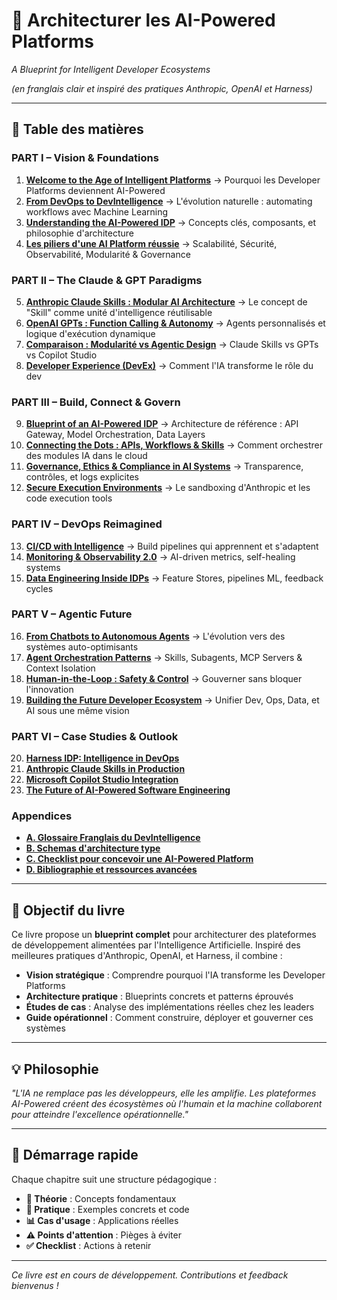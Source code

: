 # 📘 Architecturer les AI-Powered Platforms

*A Blueprint for Intelligent Developer Ecosystems*

*(en franglais clair et inspiré des pratiques Anthropic, OpenAI et Harness)*

---

## 🧭 Table des matières

### PART I – Vision & Foundations
1. **[Welcome to the Age of Intelligent Platforms](AI-Powered-Platforms-Book/PART-I-Vision-Foundations/01-Welcome-to-the-Age-of-Intelligent-Platforms.md)** → Pourquoi les Developer Platforms deviennent AI-Powered
2. **[From DevOps to DevIntelligence](AI-Powered-Platforms-Book/PART-I-Vision-Foundations/02-From-DevOps-to-DevIntelligence.md)** → L'évolution naturelle : automating workflows avec Machine Learning
3. **[Understanding the AI-Powered IDP](AI-Powered-Platforms-Book/PART-I-Vision-Foundations/03-Understanding-AI-Powered-IDP.md)** → Concepts clés, composants, et philosophie d'architecture
4. **[Les piliers d'une AI Platform réussie](AI-Powered-Platforms-Book/PART-I-Vision-Foundations/04-Piliers-dune-AI-Platform.md)** → Scalabilité, Sécurité, Observabilité, Modularité & Governance

### PART II – The Claude & GPT Paradigms
5. **[Anthropic Claude Skills : Modular AI Architecture](AI-Powered-Platforms-Book/PART-II-Claude-GPT-Paradigms/05-Anthropic-Claude-Skills.md)** → Le concept de "Skill" comme unité d'intelligence réutilisable
6. **[OpenAI GPTs : Function Calling & Autonomy](AI-Powered-Platforms-Book/PART-II-Claude-GPT-Paradigms/06-OpenAI-GPTs.md)** → Agents personnalisés et logique d'exécution dynamique
7. **[Comparaison : Modularité vs Agentic Design](AI-Powered-Platforms-Book/PART-II-Claude-GPT-Paradigms/07-Comparaison-Modularite-vs-Agentic.md)** → Claude Skills vs GPTs vs Copilot Studio
8. **[Developer Experience (DevEx)](AI-Powered-Platforms-Book/PART-II-Claude-GPT-Paradigms/08-Developer-Experience.md)** → Comment l'IA transforme le rôle du dev

### PART III – Build, Connect & Govern
9. **[Blueprint of an AI-Powered IDP](AI-Powered-Platforms-Book/PART-III-Build-Connect-Govern/09-Blueprint-AI-Powered-IDP.md)** → Architecture de référence : API Gateway, Model Orchestration, Data Layers
10. **[Connecting the Dots : APIs, Workflows & Skills](AI-Powered-Platforms-Book/PART-III-Build-Connect-Govern/10-Connecting-APIs-Workflows-Skills.md)** → Comment orchestrer des modules IA dans le cloud
11. **[Governance, Ethics & Compliance in AI Systems](AI-Powered-Platforms-Book/PART-III-Build-Connect-Govern/11-Governance-Ethics-Compliance.md)** → Transparence, contrôles, et logs explicites
12. **[Secure Execution Environments](AI-Powered-Platforms-Book/PART-III-Build-Connect-Govern/12-Secure-Execution-Environments.md)** → Le sandboxing d'Anthropic et les code execution tools

### PART IV – DevOps Reimagined
13. **[CI/CD with Intelligence](AI-Powered-Platforms-Book/PART-IV-DevOps-Reimagined/13-CI-CD-with-Intelligence.md)** → Build pipelines qui apprennent et s'adaptent
14. **[Monitoring & Observability 2.0](AI-Powered-Platforms-Book/PART-IV-DevOps-Reimagined/14-Monitoring-Observability-2.0.md)** → AI-driven metrics, self-healing systems
15. **[Data Engineering Inside IDPs](AI-Powered-Platforms-Book/PART-IV-DevOps-Reimagined/15-Data-Engineering-IDPs.md)** → Feature Stores, pipelines ML, feedback cycles

### PART V – Agentic Future
16. **[From Chatbots to Autonomous Agents](AI-Powered-Platforms-Book/PART-V-Agentic-Future/16-From-Chatbots-to-Autonomous-Agents.md)** → L'évolution vers des systèmes auto-optimisants
17. **[Agent Orchestration Patterns](AI-Powered-Platforms-Book/PART-V-Agentic-Future/17-Agent-Orchestration-Patterns.md)** → Skills, Subagents, MCP Servers & Context Isolation
18. **[Human-in-the-Loop : Safety & Control](AI-Powered-Platforms-Book/PART-V-Agentic-Future/18-Human-in-the-Loop.md)** → Gouverner sans bloquer l'innovation
19. **[Building the Future Developer Ecosystem](AI-Powered-Platforms-Book/PART-V-Agentic-Future/19-Building-Future-Developer-Ecosystem.md)** → Unifier Dev, Ops, Data, et AI sous une même vision

### PART VI – Case Studies & Outlook
20. **[Harness IDP: Intelligence in DevOps](AI-Powered-Platforms-Book/PART-VI-Case-Studies-Outlook/20-Harness-IDP.md)**
21. **[Anthropic Claude Skills in Production](AI-Powered-Platforms-Book/PART-VI-Case-Studies-Outlook/21-Anthropic-Claude-Skills-Production.md)**
22. **[Microsoft Copilot Studio Integration](AI-Powered-Platforms-Book/PART-VI-Case-Studies-Outlook/22-Microsoft-Copilot-Studio.md)**
23. **[The Future of AI-Powered Software Engineering](AI-Powered-Platforms-Book/PART-VI-Case-Studies-Outlook/23-Future-AI-Powered-Software-Engineering.md)**

### Appendices
- **[A. Glossaire Franglais du DevIntelligence](AI-Powered-Platforms-Book/APPENDICES/A-Glossaire-Franglais.md)**
- **[B. Schemas d'architecture type](AI-Powered-Platforms-Book/APPENDICES/B-Schemas-Architecture.md)**
- **[C. Checklist pour concevoir une AI-Powered Platform](AI-Powered-Platforms-Book/APPENDICES/C-Checklist-Conception.md)**
- **[D. Bibliographie et ressources avancées](AI-Powered-Platforms-Book/APPENDICES/D-Bibliographie.md)**

---

## 🎯 Objectif du livre

Ce livre propose un **blueprint complet** pour architecturer des plateformes de développement alimentées par l'Intelligence Artificielle. Inspiré des meilleures pratiques d'Anthropic, OpenAI, et Harness, il combine :

- **Vision stratégique** : Comprendre pourquoi l'IA transforme les Developer Platforms
- **Architecture pratique** : Blueprints concrets et patterns éprouvés
- **Études de cas** : Analyse des implémentations réelles chez les leaders
- **Guide opérationnel** : Comment construire, déployer et gouverner ces systèmes

---

## 💡 Philosophie

*"L'IA ne remplace pas les développeurs, elle les amplifie. Les plateformes AI-Powered créent des écosystèmes où l'humain et la machine collaborent pour atteindre l'excellence opérationnelle."*

---

## 🚀 Démarrage rapide

Chaque chapitre suit une structure pédagogique :
- **📖 Théorie** : Concepts fondamentaux
- **🔧 Pratique** : Exemples concrets et code
- **📊 Cas d'usage** : Applications réelles
- **⚠️ Points d'attention** : Pièges à éviter
- **✅ Checklist** : Actions à retenir

---

*Ce livre est en cours de développement. Contributions et feedback bienvenus !*
